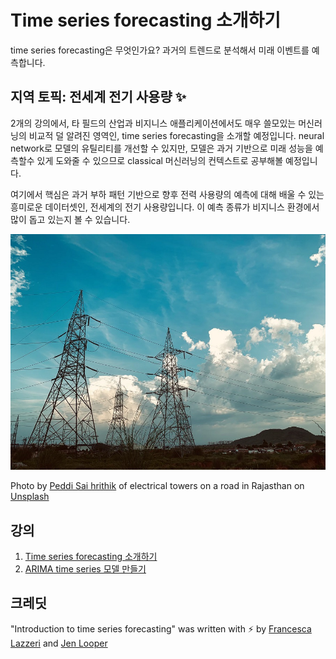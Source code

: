 # Time series forecasting 소개하기

time series forecasting은 무엇인가요? 과거의 트렌드로 분석해서 미래 이벤트를 예측합니다.

## 지역 토픽: 전세계 전기 사용량 ✨

2개의 강의에서, 타 필드의 산업과 비지니스 애플리케이션에서도 매우 쓸모있는 머신러닝의 비교적 덜 알려진 영역인, time series forecasting을 소개할 예정입니다. neural network로 모델의 유틸리티를 개선할 수 있지만, 모델은 과거 기반으로 미래 성능을 예측할수 있게 도와줄 수 있으므로 classical 머신러닝의 컨텍스트로 공부해볼 예정입니다.

여기에서 핵심은 과거 부하 패턴 기반으로 향후 전력 사용량의 예측에 대해 배울 수 있는 흥미로운 데이터셋인, 전세계의 전기 사용량입니다. 이 예측 종류가 비지니스 환경에서 많이 돕고 있는지 볼 수 있습니다.

![electric grid](../images/electric-grid.jpg)

Photo by <a href="https://unsplash.com/@shutter_log?utm_source=unsplash&utm_medium=referral&utm_content=creditCopyText">Peddi Sai hrithik</a> of electrical towers on a road in Rajasthan on <a href="https://unsplash.com/s/photos/electric-india?utm_source=unsplash&utm_medium=referral&utm_content=creditCopyText">Unsplash</a>

## 강의

1. [Time series forecasting 소개하기](../1-Introduction/translations/README.ko.md)
2. [ARIMA time series 모델 만들기](../2-ARIMA/translations/README.ko.md)

## 크레딧

"Introduction to time series forecasting" was written with ⚡️ by [Francesca Lazzeri](https://twitter.com/frlazzeri) and [Jen Looper](https://twitter.com/jenlooper)
